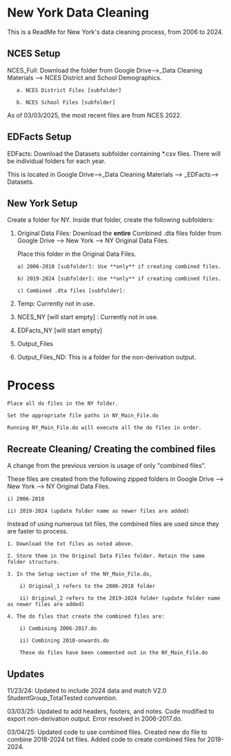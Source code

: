 
# New York Data Cleaning

This is a ReadMe for New York's data cleaning process, from 2006 to 2024.

## NCES Setup

NCES_Full: Download the folder from Google Drive-->_Data Cleaning Materials --> NCES District and School Demographics.
    
       a. NCES District Files [subfolder] 

       b. NCES School Files [subfolder]

As of 03/03/2025, the most recent files are from NCES 2022. 

## EDFacts Setup
EDFacts: Download the Datasets subfolder containing *.csv files. There will be individual folders for each year. 

This is located in Google Drive-->_Data Cleaning Materials --> _EDFacts--> Datasets.

## New York Setup
Create a folder for NY. Inside that folder, create the following subfolders:

1. Original Data Files: Download the **entire**  Combined .dta files folder from Google Drive --> New York --> NY Original Data Files.

   Place this folder in the Original Data Files.

       a) 2006-2018 [subfolder]: Use **only** if creating combined files.

       b) 2019-2024 [subfolder]: Use **only** if creating combined files.

       c) Combined .dta files [subfolder]: 
             
4. Temp: Currently not in use. 
         
5. NCES_NY [will start empty] : Currently not in use. 
      
6. EDFacts_NY [will start empty]
      
7. Output_Files
      
8. Output_Files_ND: This is a folder for the non-derivation output.

# Process
    Place all do files in the NY folder.
        
    Set the appropriate file paths in NY_Main_File.do
        
    Running NY_Main_File.do will execute all the do files in order.

## Recreate Cleaning/ Creating the combined files
A change from the previous version is usage of only "combined files". 

These files are created from the following zipped folders in Google Drive --> New York --> NY Original Data Files.

    i) 2006-2018

    ii) 2019-2024 (update folder name as newer files are added)

Instead of using numerous txt files, the combined files are used since they are faster to process.

    1. Download the txt files as noted above.
    
    2. Store them in the Original Data Files folder. Retain the same folder structure. 

    3. In the Setup section of the NY_Main_File.do, 

        i) Original_1 refers to the 2006-2018 folder

        ii) Original_2 refers to the 2019-2024 folder (update folder name as newer files are added)
    
    4. The do files that create the combined files are:

        i) Combining 2006-2017.do

        ii) Combining 2018-onwards.do

        These do files have been commented out in the NY_Main_File.do

## Updates
11/23/24: Updated to include 2024 data and match V2.0 StudentGroup_TotalTested convention.

03/03/25: Updated to add headers, footers, and notes. Code modified to export non-derivation output. Error resolved in 2006-2017.do.

03/04/25: Updated code to use combined files. Created new do file to combine 2018-2024 txt files. Added code to create combined files for 2019-2024. 
